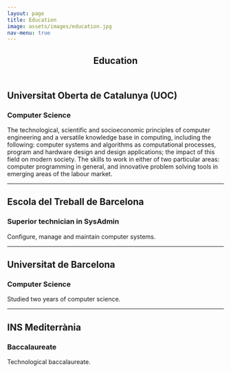 ```yaml
---
layout: page
title: Education
image: assets/images/education.jpg
nav-menu: true
---
```


<!-- Main -->
<div id="main" class="alt">

<!-- Education -->
<section id="one">
	<div class="inner">
		<header class="major">
			<h1>Education</h1>
		</header>
<!-- Education Description -->
  <h2>Universitat Oberta de Catalunya (UOC)</h2>
    <h3>Computer Science</h3>
      <p>The technological, scientific and socioeconomic principles of computer 
      engineering and a versatile knowledge base in computing, including the following: 
      computer systems and algorithms as computational processes, program and hardware 
      design and design applications; the impact of this field on modern society.
      The skills to work in either of two particular areas: computer programming in general,
      and innovative problem solving tools in emerging areas of the labour market.</p>
      <hr>
  <h2>Escola del Treball de Barcelona</h2>
    <h3>Superior technician in SysAdmin</h3>
      <p>Configure, manage and maintain computer systems.</p>
      <hr>
  <h2>Universitat de Barcelona</h2>
    <h3>Computer Science</h3>
      <p>Studied two years of computer science.</p>
      <hr>
  <h2>INS Mediterrània</h2>
    <h3>Baccalaureate</h3>
      <p>Technological baccalaureate.</p>
<br>
<!-- End Education Description -->
</div>